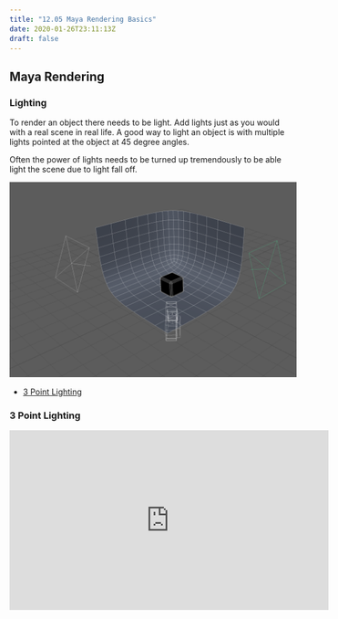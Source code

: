 ```yaml
---
title: "12.05 Maya Rendering Basics"
date: 2020-01-26T23:11:13Z
draft: false
---
```


## Maya Rendering

### Lighting

To render an object there needs to be light. Add lights just as you would with a real scene in real life. A good way to light an object is with multiple lights pointed at the object at 45 degree angles.

Often the power of lights needs to be turned up tremendously to be able light the scene due to light fall off.

[![Maya two light setup](2023-may-two-light-setup.png)](2023-may-two-light-setup.png)

- [3 Point Lighting](https://youtu.be/1nYSVw6-GxA)

<div class="video-grid">

<div class="video-card">

### 3 Point Lighting

<div class="iframe-16-9-container">
<iframe class="youTubeIframe"  width="560" height="315" src="https://www.youtube.com/embed/1nYSVw6-GxA?rel=0" title="YouTube video player" frameborder="0" allow="accelerometer; autoplay; clipboard-write; encrypted-media; gyroscope; picture-in-picture; web-share" allowfullscreen></iframe>
</div>
</div>

</div>
